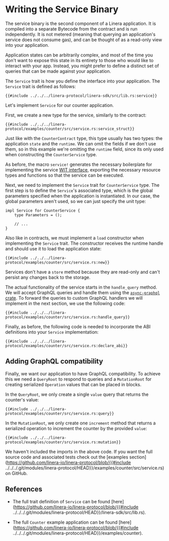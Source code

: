 # Writing the Service Binary

The service binary is the second component of a Linera application. It is
compiled into a separate Bytecode from the contract and is run independently. It
is not metered (meaning that querying an application's service does not consume
gas), and can be thought of as a read-only view into your application.

Application states can be arbitrarily complex, and most of the time you don't
want to expose this state in its entirety to those who would like to interact
with your app. Instead, you might prefer to define a distinct set of queries
that can be made against your application.

The `Service` trait is how you define the interface into your application. The
`Service` trait is defined as follows:

```rust,ignore
{{#include ../../../linera-protocol/linera-sdk/src/lib.rs:service}}
```

Let's implement `Service` for our counter application.

First, we create a new type for the service, similarly to the contract:

```rust,ignore
{{#include ../../../linera-protocol/examples/counter/src/service.rs:service_struct}}
```

Just like with the `CounterContract` type, this type usually has two types: the
application `state` and the `runtime`. We can omit the fields if we don't use
them, so in this example we're omitting the `runtime` field, since its only used
when constructing the `CounterService` type.

As before, the macro `service!` generates the necessary boilerplate for
implementing the service
[WIT interface](https://component-model.bytecodealliance.org/design/wit.html),
exporting the necessary resource types and functions so that the service can be
executed.

Next, we need to implement the `Service` trait for `CounterService` type. The
first step is to define the `Service`'s associated type, which is the global
parameters specified when the application is instantiated. In our case, the
global parameters aren't used, so we can just specify the unit type:

```rust,ignore
impl Service for CounterService {
    type Parameters = ();

    // ...
}
```

Also like in contracts, we must implement a `load` constructor when implementing
the `Service` trait. The constructor receives the runtime handle and should use
it to load the application state:

```rust,ignore
{{#include ../../../linera-protocol/examples/counter/src/service.rs:new}}
```

Services don't have a `store` method because they are read-only and can't
persist any changes back to the storage.

The actual functionality of the service starts in the `handle_query` method. We
will accept GraphQL queries and handle them using the
[`async-graphql` crate](https://github.com/async-graphql/async-graphql). To
forward the queries to custom GraphQL handlers we will implement in the next
section, we use the following code:

```rust,ignore
{{#include ../../../linera-protocol/examples/counter/src/service.rs:handle_query}}
```

Finally, as before, the following code is needed to incorporate the ABI
definitions into your `Service` implementation:

```rust,ignore
{{#include ../../../linera-protocol/examples/counter/src/service.rs:declare_abi}}
```

## Adding GraphQL compatibility

Finally, we want our application to have GraphQL compatibility. To achieve this
we need a `QueryRoot` to respond to queries and a `MutationRoot` for creating
serialized `Operation` values that can be placed in blocks.

In the `QueryRoot`, we only create a single `value` query that returns the
counter's value:

```rust,ignore
{{#include ../../../linera-protocol/examples/counter/src/service.rs:query}}
```

In the `MutationRoot`, we only create one `increment` method that returns a
serialized operation to increment the counter by the provided `value`:

```rust,ignore
{{#include ../../../linera-protocol/examples/counter/src/service.rs:mutation}}
```

We haven't included the imports in the above code. If you want the full source
code and associated tests check out the [examples
section](https://github.com/linera-io/linera-protocol/blob/{{#include ../../../.git/modules/linera-protocol/HEAD}}/examples/counter/src/service.rs)
on GitHub.

## References

- The full trait definition of `Service` can be found
  [here](https://github.com/linera-io/linera-protocol/blob/{{#include
  ../../../.git/modules/linera-protocol/HEAD}}/linera-sdk/src/lib.rs).

- The full `Counter` example application can be found
  [here](https://github.com/linera-io/linera-protocol/blob/{{#include
  ../../../.git/modules/linera-protocol/HEAD}}/examples/counter).
